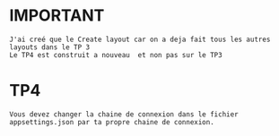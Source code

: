 # IMPORTANT
    J'ai creé que le Create layout car on a deja fait tous les autres layouts dans le TP 3
    Le TP4 est construit a nouveau  et non pas sur le TP3
# TP4
    Vous devez changer la chaine de connexion dans le fichier appsettings.json par ta propre chaine de connexion.

